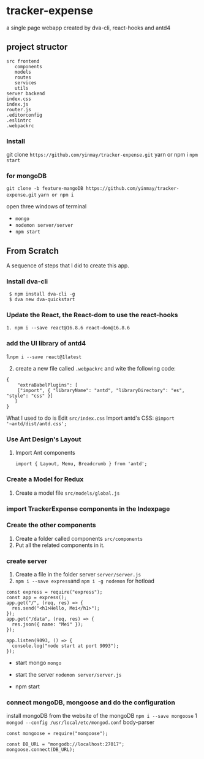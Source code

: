 # tracker-expense

a single page webapp created by dva-cli, react-hooks and antd4

## project structor

```
src frontend
   components
   models
   routes
   services
   utils
server backend
index.css
index.js
router.js
.editorconfig
.eslintrc
.webpackrc
```

### Install

git clone `https://github.com/yinmay/tracker-expense.git`
yarn or npm i
`npm start`

### for mongoDB

`git clone -b feature-mangoDB https://github.com/yinmay/tracker-expense.git`
`yarn or npm i`

open three windows of terminal

- `mongo`
- `nodemon server/server`
- `npm start`

## From Scratch

A sequence of steps that I did to create this app.

### Install dva-cli

```
 $ npm install dva-cli -g
 $ dva new dva-quickstart
```

### Update the React, the React-dom to use the react-hooks

```
1. npm i --save react@16.8.6 react-dom@16.8.6
```

### add the UI library of antd4

1.`npm i --save react@1latest`

2. create a new file called `.webpackrc` and wite the following code:

```
{
    "extraBabelPlugins": [
 	["import", { "libraryName": "antd", "libraryDirectory": "es", "style": "css" }]
   ]
}
```

What I used to do is Edit `src/index.css`
Import antd's CSS: `@import '~antd/dist/antd.css';`

### Use Ant Design's Layout

1. Import Ant components
   ```
   import { Layout, Menu, Breadcrumb } from 'antd';
   ```

### Create a Model for Redux

1. Create a model file `src/models/global.js`

### import TrackerExpense components in the Indexpage

### Create the other components

1. Create a folder called components `src/components`
2. Put all the related components in it.

### create server

1. Create a file in the folder server `server/server.js`
2. `npm i --save express`and `npm i -g nodemon` for hotload

```
const express = require("express");
const app = express();
app.get("/", (req, res) => {
  res.send("<h1>Hello, Mei</h1>");
});
app.get("/data", (req, res) => {
  res.json({ name: "Mei" });
});

app.listen(9093, () => {
  console.log("node start at port 9093");
});

```

- start mongo `mongo`

* start the server `nodemon server/server.js`

* npm start

### connect mongoDB, mongoose and do the configuration

install mongoDB from the website of the mongoDB
`npm i --save mongoose`
1 `mongod --config /usr/local/etc/mongod.conf`
body-parser

```
const mongoose = require("mongoose");

const DB_URL = "mongodb://localhost:27017";
mongoose.connect(DB_URL);
```
